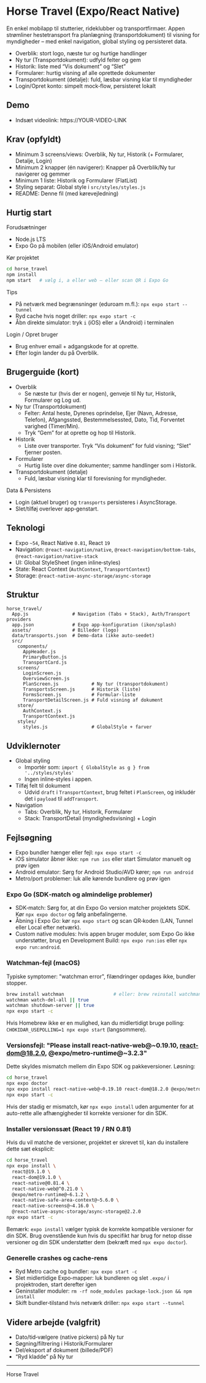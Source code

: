 # Horse Travel (Expo/React Native)

En enkel mobilapp til stutterier, rideklubber og transportfirmaer. Appen strømliner hestetransport fra planlægning (transportdokument) til visning for myndigheder – med enkel navigation, global styling og persisteret data.

- Overblik: stort logo, næste tur og hurtige handlinger
- Ny tur (Transportdokument): udfyld felter og gem
- Historik: liste med “Vis dokument” og “Slet”
- Formularer: hurtig visning af alle oprettede dokumenter
- Transportdokument (detalje): fuld, læsbar visning klar til myndigheder
- Login/Opret konto: simpelt mock‑flow, persisteret lokalt

## Demo
- Indsæt videolink: https://YOUR-VIDEO-LINK

## Krav (opfyldt)
- Minimum 3 screens/views: Overblik, Ny tur, Historik (+ Formularer, Detalje, Login)
- Minimum 2 knapper (én navigerer): Knapper på Overblik/Ny tur navigerer og gemmer
- Minimum 1 liste: Historik og Formularer (FlatList)
- Styling separat: Global style i `src/styles/styles.js`
- README: Denne fil (med kørevejledning)

## Hurtig start
Forudsætninger
- Node.js LTS
- Expo Go på mobilen (eller iOS/Android emulator)

Kør projektet
```bash
cd horse_travel
npm install
npm start   # vælg i, a eller web – eller scan QR i Expo Go
```
Tips
- På netværk med begrænsninger (eduroam m.fl.): `npx expo start --tunnel`
- Ryd cache hvis noget driller: `npx expo start -c`
 - Åbn direkte simulator: tryk `i` (iOS) eller `a` (Android) i terminalen

Login / Opret bruger
- Brug enhver email + adgangskode for at oprette.
- Efter login lander du på Overblik.

## Brugerguide (kort)
- Overblik
  - Se næste tur (hvis der er nogen), genveje til Ny tur, Historik, Formularer og Log ud.
- Ny tur (Transportdokument)
  - Felter: Antal heste, Dyrenes oprindelse, Ejer (Navn, Adresse, Telefon), Afgangssted, Bestemmelsessted, Dato, Tid, Forventet varighed (Timer/Min).
  - Tryk “Gem” for at oprette og hop til Historik.
- Historik
  - Liste over transporter. Tryk “Vis dokument” for fuld visning; “Slet” fjerner posten.
- Formularer
  - Hurtig liste over dine dokumenter; samme handlinger som i Historik.
- Transportdokument (detalje)
  - Fuld, læsbar visning klar til forevisning for myndigheder.

Data & Persistens
- Login (aktuel bruger) og `transports` persisteres i AsyncStorage.
- Slet/tilføj overlever app‑genstart.

## Teknologi
- Expo `~54`, React Native `0.81`, React `19`
- Navigation: `@react-navigation/native`, `@react-navigation/bottom-tabs`, `@react-navigation/native-stack`
- UI: Global StyleSheet (ingen inline‑styles)
- State: React Context (`AuthContext`, `TransportContext`)
- Storage: `@react-native-async-storage/async-storage`

## Struktur
```
horse_travel/
  App.js                # Navigation (Tabs + Stack), Auth/Transport providers
  app.json              # Expo app‑konfiguration (ikon/splash)
  assets/               # Billeder (logo)
  data/transports.json  # Demo‑data (ikke auto‑seedet)
  src/
    components/
      AppHeader.js
      PrimaryButton.js
      TransportCard.js
    screens/
      LoginScreen.js
      OverviewScreen.js
      PlanScreen.js            # Ny tur (transportdokument)
      TransportsScreen.js      # Historik (liste)
      FormsScreen.js           # Formular‑liste
      TransportDetailScreen.js # Fuld visning af dokument
    store/
      AuthContext.js
      TransportContext.js
    styles/
      styles.js                # GlobalStyle + farver
```

## Udviklernoter
- Global styling
  - Importér som: `import { GlobalStyle as g } from '../styles/styles'`
  - Ingen inline‑styles i appen.
- Tilføj felt til dokument
  - Udvid `draft` i `TransportContext`, brug feltet i `PlanScreen`, og inkludér det i `payload` til `addTransport`.
- Navigation
  - Tabs: Overblik, Ny tur, Historik, Formularer
  - Stack: TransportDetail (myndighedsvisning) + Login

## Fejlsøgning
- Expo bundler hænger eller fejl: `npx expo start -c`
- iOS simulator åbner ikke: `npm run ios` eller start Simulator manuelt og prøv igen
- Android emulator: Sørg for Android Studio/AVD kører; `npm run android`
- Metro/port problemer: luk alle kørende bundlere og prøv igen

### Expo Go (SDK‑match og almindelige problemer)
- SDK‑match: Sørg for, at din Expo Go version matcher projektets SDK. Kør `npx expo doctor` og følg anbefalingerne.
- Åbning i Expo Go: kør `npx expo start` og scan QR‑koden (LAN, Tunnel eller Local efter netværk).
- Custom native modules: hvis appen bruger moduler, som Expo Go ikke understøtter, brug en Development Build: `npx expo run:ios` eller `npx expo run:android`.

### Watchman‑fejl (macOS)
Typiske symptomer: "watchman error", filændringer opdages ikke, bundler stopper.

```bash
brew install watchman                  # eller: brew reinstall watchman
watchman watch-del-all || true
watchman shutdown-server || true
npx expo start -c
```
Hvis Homebrew ikke er en mulighed, kan du midlertidigt bruge polling: `CHOKIDAR_USEPOLLING=1 npx expo start` (langsommere).

### Versionsfejl: "Please install react-native-web@~0.19.10, react-dom@18.2.0, @expo/metro-runtime@~3.2.3"
Dette skyldes mismatch mellem din Expo SDK og pakkeversioner. Løsning:

```bash
cd horse_travel
npx expo doctor
npx expo install react-native-web@~0.19.10 react-dom@18.2.0 @expo/metro-runtime@~3.2.3
npx expo start -c
```
Hvis der stadig er mismatch, kør `npx expo install` uden argumenter for at auto-rette alle afhængigheder til korrekte versioner for din SDK.

### Installer versionssæt (React 19 / RN 0.81)
Hvis du vil matche de versioner, projektet er skrevet til, kan du installere dette sæt eksplicit:

```bash
cd horse_travel
npx expo install \
  react@19.1.0 \
  react-dom@19.1.0 \
  react-native@0.81.4 \
  react-native-web@^0.21.0 \
  @expo/metro-runtime@~6.1.2 \
  react-native-safe-area-context@~5.6.0 \
  react-native-screens@~4.16.0 \
  @react-native-async-storage/async-storage@2.2.0
npx expo start -c
```
Bemærk: `expo install` vælger typisk de korrekte kompatible versioner for din SDK. Brug ovenstående kun hvis du specifikt har brug for netop disse versioner og din SDK understøtter dem (bekræft med `npx expo doctor`).

### Generelle crashes og cache‑rens
- Ryd Metro cache og bundler: `npx expo start -c`
- Slet midlertidige Expo‑mapper: luk bundleren og slet `.expo/` i projektroden, start derefter igen
- Geninstaller moduler: `rm -rf node_modules package-lock.json && npm install`
- Skift bundler‑tilstand hvis netværk driller: `npx expo start --tunnel`

## Videre arbejde (valgfrit)
- Dato/tid‑vælgere (native pickers) på Ny tur
- Søgning/filtrering i Historik/Formularer
- Del/eksport af dokument (billede/PDF)
- “Ryd kladde” på Ny tur

---
Horse Travel
